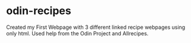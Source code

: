 # odin-recipes
Created my First Webpage with 3 different linked recipe webpages using only html. Used help from the Odin Project and Allrecipes.
